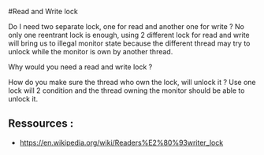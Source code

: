 #Read and Write lock


Do I need two separate lock, one for read and another one for write ?
No only one reentrant lock is enough, using 2 different lock for read and write will bring us to illegal monitor state
because the different thread may try to unlock while the monitor is own by another thread. 

Why would you need a read and write lock ?


How do you make sure the thread who own the lock, will unlock it ?
Use one lock will 2 condition and the thread owning the monitor should be able to unlock it.

## Ressources : 
- https://en.wikipedia.org/wiki/Readers%E2%80%93writer_lock